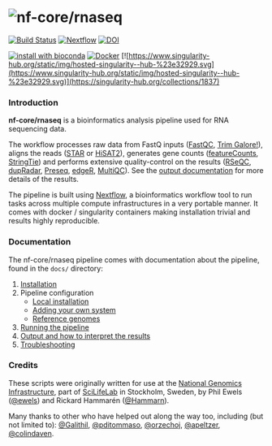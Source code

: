 # ![nf-core/rnaseq](docs/images/nfcore-rnaseq_logo.png)

[![Build Status](https://travis-ci.org/nf-core/rnaseq.svg?branch=master)](https://travis-ci.org/nf-core/rnaseq)
[![Nextflow](https://img.shields.io/badge/nextflow-%E2%89%A50.32.0-brightgreen.svg)](https://www.nextflow.io/)
[![DOI](https://zenodo.org/badge/127293091.svg)](https://zenodo.org/badge/latestdoi/127293091)

[![install with bioconda](https://img.shields.io/badge/install%20with-bioconda-brightgreen.svg)](http://bioconda.github.io/)
[![Docker](https://img.shields.io/docker/automated/nfcore/rnaseq.svg)](https://hub.docker.com/r/nfcore/rnaseq/)
[![https://www.singularity-hub.org/static/img/hosted-singularity--hub-%23e32929.svg](https://www.singularity-hub.org/static/img/hosted-singularity--hub-%23e32929.svg)](https://singularity-hub.org/collections/1837)


### Introduction

**nf-core/rnaseq** is a bioinformatics analysis pipeline used for RNA sequencing data.

The workflow processes raw data from FastQ inputs ([FastQC](https://www.bioinformatics.babraham.ac.uk/projects/fastqc/), [Trim Galore!](https://www.bioinformatics.babraham.ac.uk/projects/trim_galore/)), aligns the reads ([STAR](https://github.com/alexdobin/STAR) or [HiSAT2](https://ccb.jhu.edu/software/hisat2/index.shtml)), generates gene counts ([featureCounts](http://bioinf.wehi.edu.au/featureCounts/), [StringTie](https://ccb.jhu.edu/software/stringtie/)) and performs extensive quality-control on the results ([RSeQC](http://rseqc.sourceforge.net/), [dupRadar](https://bioconductor.org/packages/release/bioc/html/dupRadar.html), [Preseq](http://smithlabresearch.org/software/preseq/), [edgeR](https://bioconductor.org/packages/release/bioc/html/edgeR.html), [MultiQC](http://multiqc.info/)). See the [output documentation](docs/output.md) for more details of the results.

The pipeline is built using [Nextflow](https://www.nextflow.io), a bioinformatics workflow tool to run tasks across multiple compute infrastructures in a very portable manner. It comes with docker / singularity containers making installation trivial and results highly reproducible.

### Documentation
The nf-core/rnaseq pipeline comes with documentation about the pipeline, found in the `docs/` directory:

1. [Installation](docs/installation.md)
2. Pipeline configuration
    * [Local installation](docs/configuration/local.md)
    * [Adding your own system](docs/configuration/adding_your_own.md)
    * [Reference genomes](docs/configuration/reference_genomes.md)
3. [Running the pipeline](docs/usage.md)
4. [Output and how to interpret the results](docs/output.md)
5. [Troubleshooting](docs/troubleshooting.md)

### Credits
These scripts were originally written for use at the [National Genomics Infrastructure](https://portal.scilifelab.se/genomics/), part of [SciLifeLab](http://www.scilifelab.se/) in Stockholm, Sweden, by Phil Ewels ([@ewels](https://github.com/ewels)) and Rickard Hammarén ([@Hammarn](https://github.com/Hammarn)).

Many thanks to other who have helped out along the way too, including (but not limited to):
[@Galithil](https://github.com/Galithil),
[@pditommaso](https://github.com/pditommaso),
[@orzechoj](https://github.com/orzechoj),
[@apeltzer](https://github.com/apeltzer),
[@colindaven](https://github.com/colindaven).
